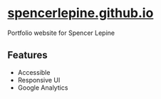 # [spencerlepine.github.io](https://spencerlepine.github.io)

Portfolio website for Spencer Lepine

## Features

- Accessible
- Responsive UI
- Google Analytics
